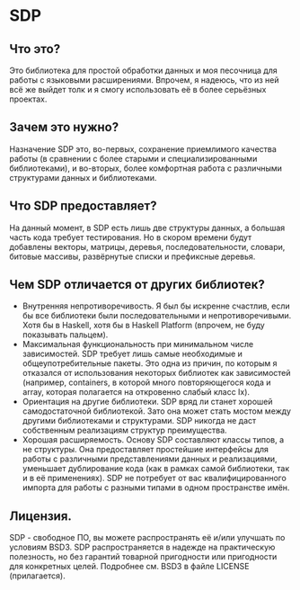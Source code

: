 # SDP

Что это?
--------------------------------------------------------------------------------
Это библиотека для простой обработки данных и моя песочница для работы с
языковыми расширениями. Впрочем, я надеюсь, что из ней всё же выйдет толк и я
смогу использовать её в более серьёзных проектах.

Зачем это нужно?
--------------------------------------------------------------------------------
Назначение SDP это, во-первых, сохранение приемлимого качества работы (в
сравнении с более старыми и специализированными библиотеками), и во-вторых,
более комфортная работа с различными структурами данных и библиотеками.

Что SDP предоставляет?
--------------------------------------------------------------------------------
На данный момент, в SDP есть лишь две структуры данных, а большая часть кода
требует тестирования. Но в скором времени будут добавлены векторы, матрицы,
деревья, последовательности, словари, битовые массивы, развёрнутые списки и
префиксные деревья.

Чем SDP отличается от других библиотек?
--------------------------------------------------------------------------------
* Внутренняя непротиворечивость. Я был бы искренне счастлив, если бы все
библиотеки были последовательными и непротиворечивыми. Хотя бы в Haskell, хотя
бы в Haskell Platform (впрочем, не буду показывать пальцем).
* Максимальная функциональность при минимальном числе зависимостей. SDP требует
лишь самые необходимые и общеупотребительные пакеты. Это одна из причин, по
которым я отказался от использования некоторых библиотек как зависимостей
(например, containers, в которой много повторяющегося кода и array, которая
полагается на откровенно слабый класс Ix).
* Ориентация на другие библиотеки. SDP вряд ли станет хорошей самодостаточной
библиотекой. Зато она может стать мостом между другими библиотеками и
структурами. SDP никогда не даст собственным реализациям структур преимущества.
* Хорошая расширяемость. Основу SDP составляют классы типов, а не структуры.
Она предоставляет простейшие интерфейсы для работы с различными представлениями
данных и реализациями, уменьшает дублирование кода (как в рамках самой
библиотеки, так и в её применениях). SDP не потребует от вас квалифицированного
импорта для работы с разными типами в одном пространстве имён.

Лицензия.
--------------------------------------------------------------------------------
SDP - свободное ПО, вы можете распространять её и/или улучшать по условиям BSD3.
SDP распространяется в надежде на практическую полезность, но без гарантий
товарной пригодности или пригодности для конкретных целей. Подробнее см. BSD3 в
файле LICENSE (прилагается).

